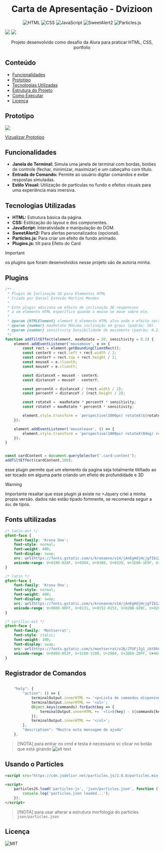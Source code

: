 
<h1 align="center">Carta de Apresentação - Dvizioon</h1>


<p align="center">
    <img alt="HTML" src="https://img.shields.io/badge/HTML-5-orange">
    <img alt="CSS" src="https://img.shields.io/badge/CSS-3-blue">
    <img alt="JavaScript" src="https://img.shields.io/badge/JavaScript-ES6-yellow">
    <img alt="SweetAlert2" src="https://img.shields.io/badge/SweetAlert2-11-red">
    <img alt="Particles.js" src="https://img.shields.io/badge/Particles.js-2.0-green">
</p>

<img src="./assets/screenshots/01.png" />
<img src="./assets/screenshots/04.png" />

<p align="center">Projeto desenvolvido como desafio da Alura para praticar HTML, CSS, portfolio</p>


## Conteúdo

- [Funcionalidades](#funcionalidades)
- [Prototipo](#Prototipo)
- [Tecnologias Utilizadas](#tecnologias-utilizadas)
- [Estrutura do Projeto](#estrutura-do-projeto)
- [Como Executar](#como-executar)
- [Licença](#licença)


## Prototipo
<img src="./assets/screenshots/02.png" />

[Vizualizar Prototipo](https://www.figma.com/design/sKfIDQtCpQBgxcKQ9aLE8z/Landing-Page---Apresentation?node-id=1-11&t=9egWD1X4uUtHzQyU-1)

## Funcionalidades

- **Janela do Terminal:** Simula uma janela de terminal com bordas, botões de controle (fechar, minimizar, maximizar) e um cabeçalho com título.
- **Entrada de Comando:** Permite ao usuário digitar comandos e exibe respostas simuladas.
- **Estilo Visual:** Utilização de partículas no fundo e efeitos visuais para uma experiência mais imersiva.


## Tecnologias Utilizadas

- **HTML:** Estrutura básica da página.
- **CSS:** Estilização do layout e dos componentes.
- **JavaScript:** Interatividade e manipulação do DOM.
- **SweetAlert2:** Para alertas personalizados (opcional).
- **Particles.js:** Para criar um efeito de fundo animado.
- **Plugins.js:** tilt para Efeito do Card

>[!IMPORTANT]
>os plugins que foram desenvolvidos nesse projeto são de autoria minha.

## Plugins

```javascript
/**
 * Plugin de Inclinação 3D para Elementos HTML
 * Criado por Daniel Estevão Martins Mendes
 * 
 * Este plugin adiciona um efeito de inclinação 3D responsivo
 * a um elemento HTML específico quando o mouse se move sobre ele.
 * 
 * @param {HTMLElement} element O elemento HTML alvo onde o efeito será aplicado.
 * @param {number} maxRotate Máxima inclinação em graus (padrão: 50).
 * @param {number} sensitivity Sensibilidade do movimento (padrão: 0.2).
 */
function addTiltEffect(element, maxRotate = 50, sensitivity = 0.2) {
    element.addEventListener('mousemove', e => {
        const rect = element.getBoundingClientRect();
        const centerX = rect.left + rect.width / 2;
        const centerY = rect.top + rect.height / 2;
        const mouseX = e.clientX;
        const mouseY = e.clientY;

        const distanceX = mouseX - centerX;
        const distanceY = mouseY - centerY;

        const percentX = distanceX / (rect.width / 2);
        const percentY = distanceY / (rect.height / 2);

        const rotateX = -maxRotate * percentY * sensitivity;
        const rotateY = maxRotate * percentX * sensitivity;

        element.style.transform = `perspective(1000px) rotateX(${rotateX}deg) rotateY(${rotateY}deg)`;
    });

    element.addEventListener('mouseleave', () => {
        element.style.transform = 'perspective(1000px) rotateX(0deg) rotateY(0deg)';
    });
}


const cardContent = document.querySelector('.card-content');
addTiltEffect(cardContent,100);

```
esse plugin permite que um elemento da pagina seja totalmente titiltado ao ser tocado em alguma parte criando um efieto de profundidade e 3D

>[!WARNING]
>Importante resaltar que esse plugin já existe no >Jquery criei a minha propia versão. dados não estão 
>tipado fortmente, se recomenda seguir a `doc` de tipos.

## Fonts ultilizadas

```css
/* latin-ext */
@font-face {
    font-family: 'Krona One';
    font-style: normal;
    font-weight: 400;
    font-display: swap;
    src: url(https://fonts.gstatic.com/s/kronaone/v14/jAnEgHdjHcjgfIb1ZcUyOIWg7cU.woff2) format('woff2');
    unicode-range: U+0100-02AF, U+0304, U+0308, U+0329, U+1E00-1E9F, U+1EF2-1EFF, U+2020, U+20A0-20AB, U+20AD-20C0, U+2113, U+2C60-2C7F, U+A720-A7FF;
}

/* latin */
@font-face {
    font-family: 'Krona One';
    font-style: normal;
    font-weight: 400;
    font-display: swap;
    src: url(https://fonts.gstatic.com/s/kronaone/v14/jAnEgHdjHcjgfIb1ZcUyNoWg.woff2) format('woff2');
    unicode-range: U+0000-00FF, U+0131, U+0152-0153, U+02BB-02BC, U+02C6, U+02DA, U+02DC, U+0304, U+0308, U+0329, U+2000-206F, U+2074, U+20AC, U+2122, U+2191, U+2193, U+2212, U+2215, U+FEFF, U+FFFD;
}

/* cyrillic-ext */
@font-face {
    font-family: 'Montserrat';
    font-style: italic;
    font-weight: 100;
    font-display: swap;
    src: url(https://fonts.gstatic.com/s/montserrat/v26/JTUFjIg1_i6t8kCHKm459Wx7xQYXK0vOoz6jq6R8WXV0poK5.woff2) format('woff2');
    unicode-range: U+0460-052F, U+1C80-1C88, U+20B4, U+2DE0-2DFF, U+A640-A69F, U+FE2E-FE2F;
}

```

## Registrador de Comandos

```javascript

    "help": {
        "action": () => {
            terminalOutput.innerHTML += '<p>Lista de comandos disponíveis:</p>';
            terminalOutput.innerHTML += '<ul>';
            Object.keys(commands).forEach(key => {
                terminalOutput.innerHTML += `<li>${key} - ${commands[key].description}</li>`;
            });
            terminalOutput.innerHTML += '</ul>';
        },
        "description": "Mostra esta mensagem de ajuda"
    },

```
>[!NOTA]
>para entrar no cmd e testa é necessario vc clicar no botão que está girando 
>![alt text](./assets/screenshots/03.png)

## Usando o Particles
```html
<script src="https://cdn.jsdelivr.net/particles.js/2.0.0/particles.min.js"></script>

<script>
    particlesJS.load('particles-js', 'json/particles.json', function () {
        console.log('particles.json loaded...');
    });
</script>

```
>[!NOTA]
>para usar alterar a estrutura morfologia do particles `json/particles.json`

## Licença
![MIT](https://img.shields.io/badge/License-MIT-yellow)